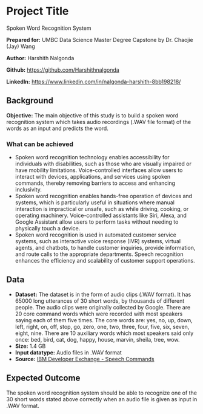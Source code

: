 # Project Title
Spoken Word Recognition System

**Prepared for:** UMBC Data Science Master Degree Capstone by Dr. Chaojie (Jay) Wang  

**Author:** Harshith Nalgonda

**Github:** https://github.com/Harshithnalgonda

**LinkedIn:** https://www.linkedin.com/in/nalgonda-harshith-8bb198218/ 
## Background
**Objective:** The main objective of this study is to build a spoken word recognition system which takes audio recordings (.WAV file format) of the words as an input and predicts the word.

### What can be achieved
- Spoken word recognition technology enables accessibility for individuals with disabilities, such as those who are visually impaired or have mobility limitations. Voice-controlled interfaces allow users to interact with devices, applications, and services using spoken commands, thereby removing barriers to access and enhancing inclusivity.
- Spoken word recognition enables hands-free operation of devices and systems, which is particularly useful in situations where manual interaction is impractical or unsafe, such as while driving, cooking, or operating machinery. Voice-controlled assistants like Siri, Alexa, and Google Assistant allow users to perform tasks without needing to physically touch a device.
- Spoken word recognition is used in automated customer service systems, such as interactive voice response (IVR) systems, virtual agents, and chatbots, to handle customer inquiries, provide information, and route calls to the appropriate departments. Speech recognition enhances the efficiency and scalability of customer support operations.

## Data
- **Dataset:** The dataset is in the form of audio clips (.WAV format). It has 65000 long utterances of 30 short words, by thousands of different people. The audio clips were originally collected by Google. There are 20 core command words which were recorded with most speakers saying each of them five times. The core words are: yes, no, up, down, left, right, on, off, stop, go, zero, one, two, three, four, five, six, seven, eight, nine. There are 10 auxiliary words which most speakers said only once: bed, bird, cat, dog, happy, house, marvin, sheila, tree, wow.
- **Size:** 1.4 GB
- **Input datatype:** Audio files in .WAV format
- **Source:** [IBM Developer Exchange - Speech Commands](https://developer.ibm.com/exchanges/data/all/speech-commands/)

## Expected Outcome
The spoken word recognition system should be able to recognize one of the 30 short words stated above correctly when an audio file is given as input in .WAV format.
